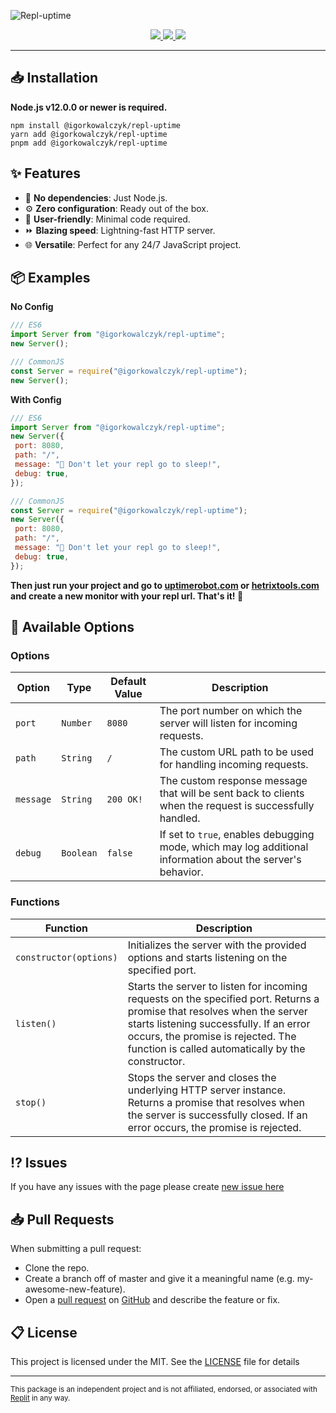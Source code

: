 ![Repl-uptime](https://github.com/IgorKowalczyk/repl-uptime/assets/49127376/bba7b12a-875d-4d71-b595-4b9a9ab0f965)

<div align="center">
  <a aria-label="GitHub License" href="https://github.com/igorkowalczyk/repl-uptime/blob/main/license.md">
    <img src="https://img.shields.io/github/license/igorkowalczyk/repl-uptime?color=%23F26207&logo=github&style=flat-square&label=License">
  </a>
  <a aria-label="NPM Version" href="https://npmjs.com/package/@igorkowalczyk/repl-uptime">
    <img src="https://img.shields.io/npm/v/%40igorkowalczyk%2Frepl-uptime/latest.svg?logo=npm&logoColor=fff&style=flat-square&color=%23F26207&label=Version">
  </a>
  <a aria-label="NPM Downloads" href="https://npmjs.com/package/@igorkowalczyk/repl-uptime">
    <img src="https://img.shields.io/npm/dw/%40igorkowalczyk%2Frepl-uptime?logo=npm&logoColor=fff&style=flat-square&color=%23F26207&label=Downloads">
  </a>
</div>

---

## 📥 Installation

**Node.js v12.0.0 or newer is required.**

```
npm install @igorkowalczyk/repl-uptime
yarn add @igorkowalczyk/repl-uptime
pnpm add @igorkowalczyk/repl-uptime
```

## ✨ Features

- 🚀 **No dependencies**: Just Node.js.
- ⚙️ **Zero configuration**: Ready out of the box.
- 🎈 **User-friendly**: Minimal code required.
- ⏩ **Blazing speed**: Lightning-fast HTTP server.
- 🌐 **Versatile**: Perfect for any 24/7 JavaScript project.

## 📦 Examples

**No Config**

```javascript
/// ES6
import Server from "@igorkowalczyk/repl-uptime";
new Server();

/// CommonJS
const Server = require("@igorkowalczyk/repl-uptime");
new Server();
```

**With Config**

```javascript
/// ES6
import Server from "@igorkowalczyk/repl-uptime";
new Server({
 port: 8080,
 path: "/",
 message: "🤙 Don't let your repl go to sleep!",
 debug: true,
});

/// CommonJS
const Server = require("@igorkowalczyk/repl-uptime");
new Server({
 port: 8080,
 path: "/",
 message: "🤙 Don't let your repl go to sleep!",
 debug: true,
});
```

**Then just run your project and go to [uptimerobot.com](https://uptimerobot.com) or [hetrixtools.com](https://hetrixtools.com) and create a new monitor with your repl url. That's it! 🎉**

## 📖 Available Options

### Options

| Option    | Type      | Default Value | Description                                                                                                 |
| --------- | --------- | ------------- | ----------------------------------------------------------------------------------------------------------- |
| `port`    | `Number`  | `8080`        | The port number on which the server will listen for incoming requests.                                      |
| `path`    | `String`  | `/`           | The custom URL path to be used for handling incoming requests.                                              |
| `message` | `String`  | `200 OK!`     | The custom response message that will be sent back to clients when the request is successfully handled.     |
| `debug`   | `Boolean` | `false`       | If set to `true`, enables debugging mode, which may log additional information about the server's behavior. |

### Functions

| Function               | Description                                                                                                                                                                                                                                                   |
| ---------------------- | ------------------------------------------------------------------------------------------------------------------------------------------------------------------------------------------------------------------------------------------------------------- |
| `constructor(options)` | Initializes the server with the provided options and starts listening on the specified port.                                                                                                                                                                  |
| `listen()`             | Starts the server to listen for incoming requests on the specified port. Returns a promise that resolves when the server starts listening successfully. If an error occurs, the promise is rejected. The function is called automatically by the constructor. |
| `stop()`               | Stops the server and closes the underlying HTTP server instance. Returns a promise that resolves when the server is successfully closed. If an error occurs, the promise is rejected.                                                                         |

## ⁉️ Issues

If you have any issues with the page please create [new issue here](https://github.com/igorkowalczyk/repl-uptime/issues)

## 📥 Pull Requests

When submitting a pull request:

- Clone the repo.
- Create a branch off of master and give it a meaningful name (e.g. my-awesome-new-feature).
- Open a [pull request](https://github.com/igorkowalczyk/repl-uptime/pulls) on [GitHub](https://github.com) and describe the feature or fix.

## 📋 License

This project is licensed under the MIT. See the [LICENSE](https://github.com/igorkowalczyk/repl-uptime/blob/master/license.md) file for details

---

<sub>This package is an independent project and is not affiliated, endorsed, or associated with <a href="https://replit.com">Replit</a> in any way.</sub>
